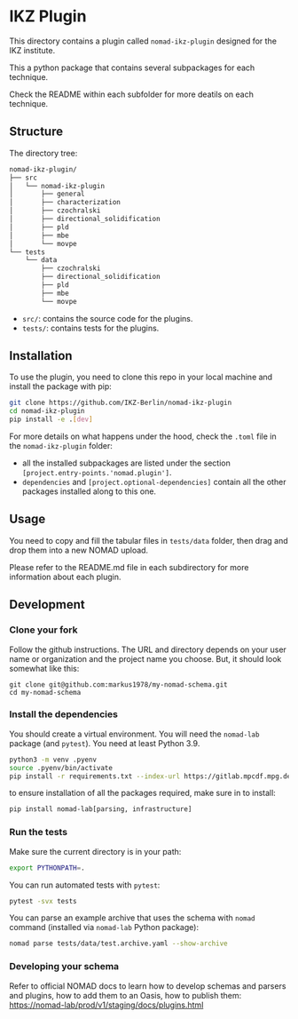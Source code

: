 # IKZ Plugin

This directory contains a plugin called `nomad-ikz-plugin` designed for the IKZ institute.

This a python package that contains several subpackages for each technique.

Check the README within each subfolder for more deatils on each technique.

## Structure

The directory tree:

```bash
nomad-ikz-plugin/
├── src
│   └── nomad-ikz-plugin
│       ├── general
│       ├── characterization
│       ├── czochralski
│       ├── directional_solidification
│       ├── pld
│       ├── mbe
│       └── movpe
└── tests
    └── data
        ├── czochralski
        ├── directional_solidification
        ├── pld
        ├── mbe
        └── movpe
```

- `src/`: contains the source code for the plugins.
- `tests/`: contains tests for the plugins.

## Installation

To use the plugin, you need to clone this repo in your local machine and install the package with pip:

```bash
git clone https://github.com/IKZ-Berlin/nomad-ikz-plugin
cd nomad-ikz-plugin
pip install -e .[dev]
```

For more details on what happens under the hood, check the `.toml` file in the `nomad-ikz-plugin` folder:

- all the installed subpackages are listed under the section `[project.entry-points.'nomad.plugin']`.
- `dependencies` and `[project.optional-dependencies]` contain all the other packages installed along to this one.

## Usage

You need to copy and fill the tabular files in `tests/data` folder, then drag and drop them into a new NOMAD upload.

Please refer to the README.md file in each subdirectory for more information about each plugin.

## Development

### Clone your fork

Follow the github instructions. The URL and directory depends on your user name or organization and the
project name you choose. But, it should look somewhat like this:

```
git clone git@github.com:markus1978/my-nomad-schema.git
cd my-nomad-schema
```

### Install the dependencies

You should create a virtual environment. You will need the `nomad-lab` package (and `pytest`).
You need at least Python 3.9.

```sh
python3 -m venv .pyenv
source .pyenv/bin/activate
pip install -r requirements.txt --index-url https://gitlab.mpcdf.mpg.de/api/v4/projects/2187/packages/pypi/simple
```

to ensure installation of all the packages required, make sure in to install:

```sh
pip install nomad-lab[parsing, infrastructure]
```

### Run the tests

Make sure the current directory is in your path:

```sh
export PYTHONPATH=.
```

You can run automated tests with `pytest`:

```sh
pytest -svx tests
```

You can parse an example archive that uses the schema with `nomad` command
(installed via `nomad-lab` Python package):

```sh
nomad parse tests/data/test.archive.yaml --show-archive
```

### Developing your schema

Refer to official NOMAD docs to learn how to develop schemas and parsers and plugins, how to add them to an Oasis, how to publish them: <https://nomad-lab/prod/v1/staging/docs/plugins.html>
